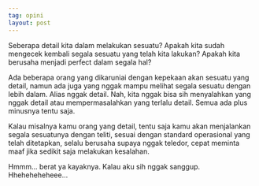 ```yaml
---
tag: opini
layout: post
---
```


Seberapa detail kita dalam melakukan sesuatu? Apakah kita sudah mengecek kembali segala sesuatu yang telah kita lakukan? Apakah kita berusaha menjadi perfect dalam segala hal?

Ada beberapa orang yang dikaruniai dengan kepekaan akan sesuatu yang detail, namun ada juga yang nggak mampu melihat segala sesuatu dengan lebih dalam. Alias nggak detail. Nah, kita nggak bisa sih menyalahkan yang nggak detail atau mempermasalahkan yang terlalu detail. Semua ada plus minusnya tentu saja.

Kalau misalnya kamu orang yang detail, tentu saja kamu akan menjalankan segala sesuatunya dengan teliti, sesuai dengan standard operasional yang telah ditetapkan, selalu berusaha supaya nggak teledor, cepat meminta maaf jika sedikit saja melakukan kesalahan.

Hmmm... berat ya kayaknya. Kalau aku sih nggak sanggup. Hheheheheheee...
